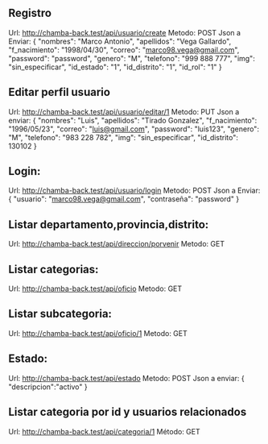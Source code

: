 ## Registro
Url: http://chamba-back.test/api/usuario/create
Metodo: POST
Json a Enviar:
{
	"nombres": "Marco Antonio",
	"apellidos": "Vega Gallardo",
	"f_nacimiento": "1998/04/30",
	"correo": "marco98.vega@gmail.com",
	"password": "password",
	"genero": "M",
	"telefono": "999 888 777",
	"img": "sin_especificar",
	"id_estado": "1",
	"id_distrito": "1",
	"id_rol": "1"
}

## Editar perfil usuario
Url: http://chamba-back.test/api/usuario/editar/1
Metodo: PUT
Json a enviar:
{
	"nombres": "Luis",
	"apellidos": "Tirado Gonzalez",
	"f_nacimiento": "1996/05/23",
	"correo": "luis@gmail.com",
	"password": "luis123",
	"genero": "M",
	"telefono": "983 228 782",
	"img": "sin_especificar",
	"id_distrito": 130102
}

## Login: 
Url: http://chamba-back.test/api/usuario/login
Metodo: POST
Json a Enviar:
{
	"usuario": "marco98.vega@gmail.com",
	"contraseña": "password"
} 

## Listar departamento,provincia,distrito:
Url: http://chamba-back.test/api/direccion/porvenir
Metodo: GET

## Listar categorias:
Url: http://chamba-back.test/api/oficio
Metodo: GET

## Listar subcategoria:
Url: http://chamba-back.test/api/oficio/1
Metodo: GET

## Estado:
Url: http://chamba-back.test/api/estado
Metodo: POST
Json a enviar:
{
	"descripcion":"activo"
}

## Listar categoria por id y usuarios relacionados
Url: http://chamba-back.test/api/categoria/1
Método: GET




